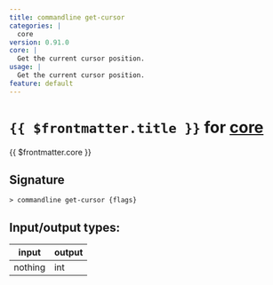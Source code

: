 ```yaml
---
title: commandline get-cursor
categories: |
  core
version: 0.91.0
core: |
  Get the current cursor position.
usage: |
  Get the current cursor position.
feature: default
---
```

<!-- This file is automatically generated. Please edit the command in https://github.com/nushell/nushell instead. -->

# `{{ $frontmatter.title }}` for [core](/commands/categories/core.md)

<div class='command-title'>{{ $frontmatter.core }}</div>

## Signature

```> commandline get-cursor {flags} ```


## Input/output types:

| input   | output |
| ------- | ------ |
| nothing | int    |
